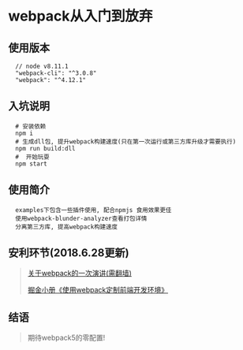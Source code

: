 # webpack从入门到放弃

## 使用版本
```
  // node v8.11.1
  "webpack-cli": "^3.0.8"
  "webpack": "^4.12.1"
```

## 入坑说明
```
  # 安装依赖
  npm i
  # 生成dll包, 提升webpack构建速度(只在第一次运行或第三方库升级才需要执行)
  npm run build:dll
  #  开始玩耍
  npm start
```

## 使用简介
```
  examples下包含一些插件使用, 配合npmjs 食用效果更佳
  使用webpack-blunder-analyzer查看打包详情
  分离第三方库, 提高webpack构建速度
```

## 安利环节(2018.6.28更新)
> [关于webpack的一次演讲(需翻墙)](https://www.youtube.com/watch?v=ivQ7HrnBJe8)
>
> [掘金小册《使用webpack定制前端开发环境》](https://juejin.im/book/5a6abad5518825733c144469)
>

## 结语
> 期待webpack5的零配置!